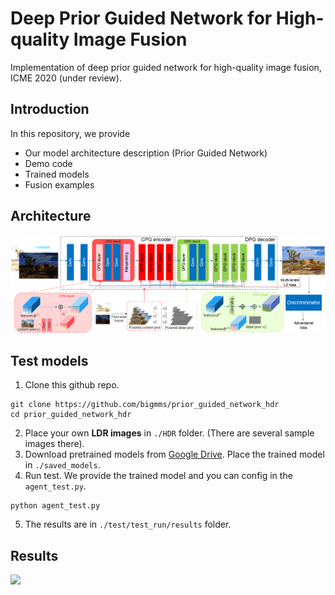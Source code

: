 # Deep Prior Guided Network for High-quality Image Fusion
Implementation of deep prior guided network for high-quality image fusion, ICME 2020 (under review).

## Introduction
In this repository, we provide
* Our model architecture description (Prior Guided Network)
* Demo code
* Trained models
* Fusion examples

## Architecture

![](./demo/framework.png)

## Test models
1. Clone this github repo. 
```
git clone https://github.com/bigmms/prior_guided_network_hdr
cd prior_guided_network_hdr
```
2. Place your own **LDR images** in `./HDR` folder. (There are several sample images there).
3. Download pretrained models from [Google Drive](https://drive.google.com/drive/folders/1iqkGTl8sqoVEaVFo4uoAJiLFtce_f8cu?usp=sharing). Place the trained model in `./saved_models`. 
4. Run test. We provide the trained model and you can config in the `agent_test.py`.
```
python agent_test.py
```
5. The results are in `./test/test_run/results` folder.

## Results
![](./results.png)
